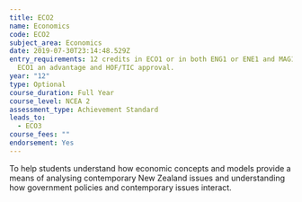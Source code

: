 ```yaml
---
title: ECO2
name: Economics
code: ECO2
subject_area: Economics
date: 2019-07-30T23:14:48.529Z
entry_requirements: 12 credits in ECO1 or in both ENG1 or ENE1 and MAG1 or MAE1.
  ECO1 an advantage and HOF/TIC approval.
year: "12"
type: Optional
course_duration: Full Year
course_level: NCEA 2
assessment_type: Achievement Standard
leads_to:
  - ECO3
course_fees: ""
endorsement: Yes
---
```

To help students understand how economic concepts and models provide a means of analysing contemporary New Zealand issues and understanding how government policies and contemporary issues interact.
